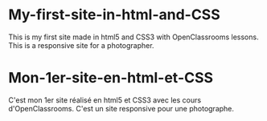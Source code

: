 # My-first-site-in-html-and-CSS
This is my first site made in html5 and CSS3 with OpenClassrooms lessons. 
This is a responsive site for a photographer.

# Mon-1er-site-en-html-et-CSS
C'est mon 1er site réalisé en html5 et CSS3 avec les cours d'OpenClassrooms. 
C'est un site responsive pour une photographe.
